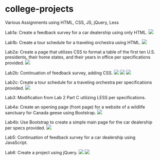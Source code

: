 # college-projects
Various Assignments using HTML, CSS, JS, jQuery, Less

Lab1a: 
Create a feedback survey for a car dealership using only HTML.
![](image/Lab1a.jpg)

Lab1b:
Create a tour schedule for a traveling orchestra using HTML.
![](image/Lab1b.jpg)

Lab2a:
Create a page that utilizes CSS to format a table of the first ten U.S. presidents, their home states, and their years in office per specifications provided. 
![](image/Lab2a.jpg)

Lab2b:
Continuation of feedback survey, adding CSS.
![](image/Lab2b_1.jpg)
![](image/Lab2b_2.jpg)
![](image/Lab2b_3.jpg)

Lab2c:
Create a tour schedule for a traveling orchestra per specifications provided.
![](image/Lab2c.jpg)

Lab3:
Modification from Lab 2 Part C utilizing LESS per specifications.

Lab4a:
Create an opening page (front page) for a website of a wildlife sanctuary for Canada geese using Bootstrap.
![](image/Lab4a.jpg)

Lab4b:
Use Bootstrap to create a simple main page for the car dealership per specs provided.
![](image/Lab4b.jpg)

Lab5:
Continuation of feedback survey for a car dealership using JavaScript.

Lab6:
Create a project using jQuery.
![](image/Lab6_1.jpg)
![](image/Lab6_2.jpg)





